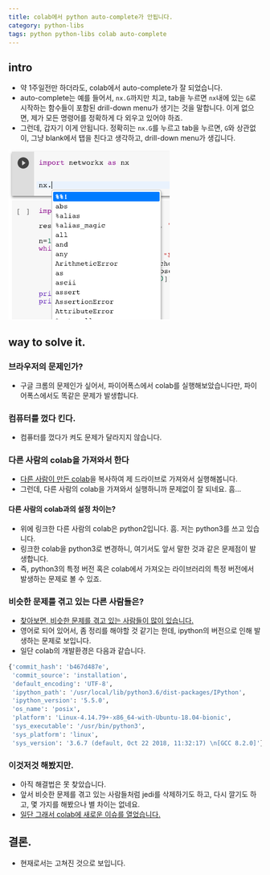 ```yaml
---
title: colab에서 python auto-complete가 안됩니다. 
category: python-libs
tags: python python-libs colab auto-complete
---
```


## intro

- 약 1주일전만 하더라도, colab에서 auto-complete가 잘 되었습니다. 
- auto-complete는 예를 들어서, `nx.G`까지만 치고, tab을 누르면 `nx`내에 있는 `G`로 시작하는 함수들이 포함된 drill-down menu가 생기는 것을 말합니다. 이게 없으면, 제가 모든 명령어를 정확하게 다 외우고 있어야 하죠. 
- 그런데, 갑자기 이게 안됩니다. 정확히는 `nx.G`를 누르고 tab을 누르면, `G`와 상관없이, 그냥 blank에서 탭을 친다고 생각하고, drill-down menu가 생깁니다.

![](/assets/images/markdown_img/190115_colab_autocomplete_problem.png)

## way to solve it. 

### 브라우저의 문제인가? 

- 구글 크롬의 문제인가 싶어서, 파이어폭스에서 colab를 실행해보았습니다만, 파이어폭스에서도 똑같은 문제가 발생합니다. 

### 컴퓨터를 껐다 킨다.

- 컴퓨터를 껐다가 켜도 문제가 달라지지 않습니다. 

### 다른 사람의 colab을 가져와서 한다 

- [다른 사람이 만든 colab](https://colab.research.google.com/drive/1l09j_Yv3H016EqHyrJUe_0mNah1M80qf)을 
복사하여 제 드라이브로 가져와서 실행해봅니다. 
- 그런데, 다른 사람의 colab을 가져와서 실행하니까 문제없이 잘 되네요. 흠...

#### 다른 사람의 colab과의 설정 차이는? 

- 위에 링크한 다른 사람의 colab은 python2입니다. 흠. 저는 python3를 쓰고 있습니다. 
- 링크한 colab을 python3로 변경하니, 여기서도 앞서 말한 것과 같은 문제점이 발생합니다.
- 즉, python3의 특정 버전 혹은 colab에서 가져오는 라이브러리의 특정 버전에서 발생하는 문제로 볼 수 있죠. 

### 비슷한 문제를 겪고 있는 다른 사람들은? 

- [찾아보면, 비슷한 문제를 겪고 있는 사람들이 많이 있습니다.](https://github.com/jupyter/notebook/issues/2435)
- 영어로 되어 있어서, 좀 정리를 해야할 것 같기는 한데, ipython의 버전으로 인해 발생하는 문제로 보입니다. 
- 일단 colab의 개발환경은 다음과 같습니다. 

```python
{'commit_hash': 'b467d487e',
 'commit_source': 'installation',
 'default_encoding': 'UTF-8',
 'ipython_path': '/usr/local/lib/python3.6/dist-packages/IPython',
 'ipython_version': '5.5.0',
 'os_name': 'posix',
 'platform': 'Linux-4.14.79+-x86_64-with-Ubuntu-18.04-bionic',
 'sys_executable': '/usr/bin/python3',
 'sys_platform': 'linux',
 'sys_version': '3.6.7 (default, Oct 22 2018, 11:32:17) \n[GCC 8.2.0]'}
```


### 이것저것 해봤지만. 

- 아직 해결법은 못 찾았습니다. 
- 앞서 비슷한 문제를 겪고 있는 사람들처럼 jedi를 삭제하기도 하고, 다시 깔기도 하고, 몇 가지를 해봤으나 별 차이는 없네요. 
- [일단 그래서 colab에 새로운 이슈를 열었습니다.](https://github.com/googlecolab/colabtools/issues/390)

## 결론. 

- 현재로서는 고쳐진 것으로 보입니다. 
